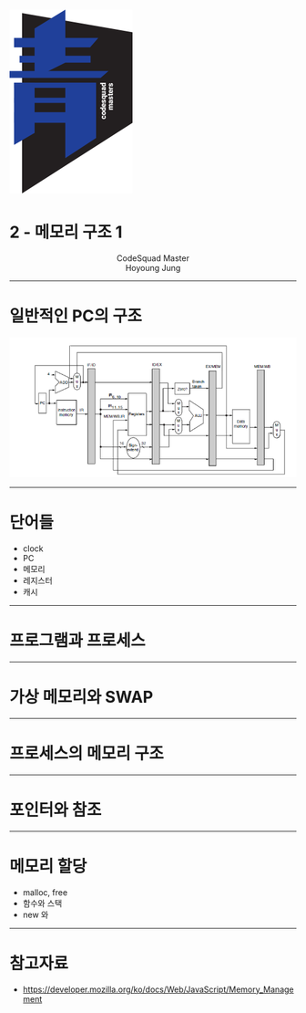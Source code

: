 # ![30%](images/img_blue.png)
# 2 - 메모리 구조 1
<p align='center'>
CodeSquad Master <br>
Hoyoung Jung
</p>

---
<!-- page_number: true -->
# 일반적인 PC의 구조
![](images/cpu.png)

---
# 단어들
- clock
- PC
- 메모리
- 레지스터
- 캐시

---
# 프로그램과 프로세스

---
# 가상 메모리와 SWAP

---
# 프로세스의 메모리 구조

---
# 포인터와 참조

---
# 메모리 할당
- malloc, free
- 함수와 스택
- new 와


---
# 참고자료
- https://developer.mozilla.org/ko/docs/Web/JavaScript/Memory_Management
